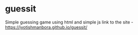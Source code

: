 # guessit
Simple guessing game using html and simple js
link to the site - https://jyotishmanbora.github.io/guessit/
